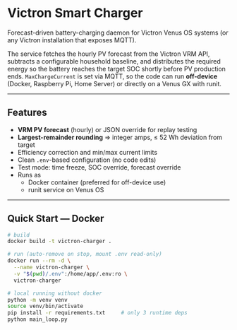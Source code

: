 # Victron Smart Charger

Forecast-driven battery-charging daemon for Victron Venus OS systems
(or any Victron installation that exposes MQTT).

The service fetches the hourly PV forecast from the Victron VRM API, subtracts a
configurable household baseline, and distributes the required energy so the
battery reaches the target SOC shortly before PV production ends.
`MaxChargeCurrent` is set via MQTT, so the code can run **off-device** (Docker,
Raspberry Pi, Home Server) or directly on a Venus GX with runit.

---

## Features

* **VRM PV forecast** (hourly) or JSON override for replay testing
* **Largest-remainder rounding** ⇒ integer amps, ≤ 52 Wh deviation from target
* Efficiency correction and min/max current limits
* Clean `.env`-based configuration (no code edits)
* Test mode: time freeze, SOC override, forecast override
* Runs as
  * Docker container (preferred for off-device use)
  * runit service on Venus OS

---

## Quick Start — Docker

```bash
# build
docker build -t victron-charger .

# run (auto-remove on stop, mount .env read-only)
docker run --rm -d \
  --name victron-charger \
  -v "$(pwd)/.env":/home/app/.env:ro \
  victron-charger

# local running without docker
python -m venv venv
source venv/bin/activate
pip install -r requirements.txt     # only 3 runtime deps
python main_loop.py
